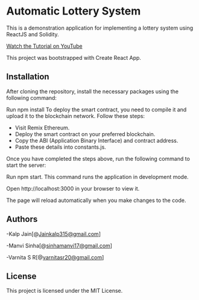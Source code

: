 # Automatic Lottery System

This is a demonstration application for implementing a lottery system using ReactJS and Solidity.

[Watch the Tutorial on YouTube](https://youtu.be/k7A0DQRegWs?si=gTyeszSdQW-5mzi6)

This project was bootstrapped with Create React App.

## Installation
After cloning the repository, install the necessary packages using the following command:

Run npm install
To deploy the smart contract, you need to compile it and upload it to the blockchain network. Follow these steps:

- Visit Remix Ethereum.
- Deploy the smart contract on your preferred blockchain.
- Copy the ABI (Application Binary Interface) and contract address.
- Paste these details into constants.js.

Once you have completed the steps above, run the following command to start the server:

Run npm start. 
This command runs the application in development mode. 

Open http://localhost:3000 in your browser to view it.

The page will reload automatically when you make changes to the code.


## Authors
-Kalp Jain[@Jainkalp315@gmail.com]

-Manvi Sinha[@sinhamanvi17@gmail.com]

-Varnita S R[@varnitasr20@gmail.com]

## License

This project is licensed under the MIT License.
